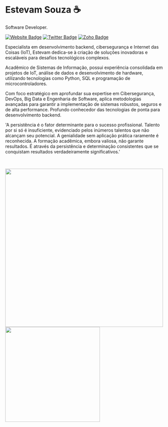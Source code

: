 # Estevam Souza ☕

Software Developer.

[![Website Badge](https://img.shields.io/badge/-estevamsouza.com.br-47CCCC?style=flat&logo=Google-Chrome&logoColor=white&link=https://jessicalim.me)](https://estevamsouza.com.br)
[![Twitter Badge](https://img.shields.io/badge/-estevamsl-1ca0f1?style=flat&labelColor=1ca0f1&logo=buymeacoffee&logoColor=white&link=https://buymeacoffee.com/estevamsl)](https://buymeacoffee.com/estevamsl)
[![Zoho Badge](https://img.shields.io/badge/-contato@estevamsouza.com.br-purple?style=flat&logo=Zoho&logoColor=white&link=mailto:contato@estevamsouza.com.br)](mailto:contato@estevamsouza.com.br)


Especialista em desenvolvimento backend, cibersegurança e Internet das Coisas (IoT), Estevam dedica-se à criação de soluções inovadoras e escaláveis para desafios tecnológicos complexos.

Acadêmico de Sistemas de Informação, possui experiência consolidada em projetos de IoT, análise de dados e desenvolvimento de hardware, utilizando tecnologias como Python, SQL e programação de microcontroladores.

Com foco estratégico em aprofundar sua expertise em Cibersegurança, DevOps, Big Data e Engenharia de Software, aplica metodologias avançadas para garantir a implementação de sistemas robustos, seguros e de alta performance.
Profundo conhecedor das tecnologias de ponta para desenvolvimento backend.

'A persistência é o fator determinante para o sucesso profissional. Talento por si só é insuficiente, evidenciado pelos inúmeros talentos que não alcançam seu potencial. A genialidade sem aplicação prática raramente é reconhecida. A formação acadêmica, embora valiosa, não garante resultados. É através da persistência e determinação consistentes que se conquistam resultados verdadeiramente significativos.'

</br>

<p align="left">
  <img src="https://skillicons.dev/icons?i=py,cpp,ts,html,css,js,nodejs,react,nextjs,nest,flask,reactivex,graphql,prisma,sequelize" width="500"/>
  <img src="https://skillicons.dev/icons?i=vercel,docker,postgres,mongodb,planetscale,supabase,heroku,git,arch,yarn,vscode" width="300"/>
</p>
